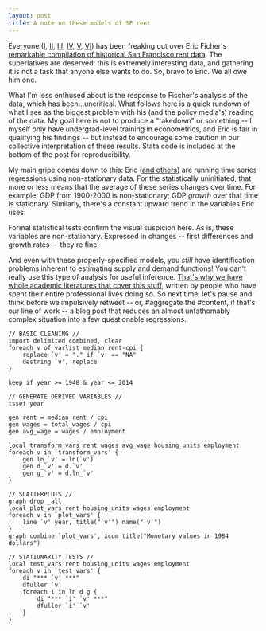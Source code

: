 ```yaml
--- 
layout: post 
title: A note on these models of SF rent
---
```


Everyone ([I](http://observer.com/2016/05/a-guy-just-transcribed-30-years-of-for-rent-ads/), [II](http://sf.curbed.com/2016/5/17/11692132/rent-data-eric-fischer), [III](http://www.fastcoexist.com/3060058/world-changing-ideas/a-reality-check-that-explains-san-franciscos-housing-crisis), [IV](https://www.washingtonpost.com/news/wonk/wp/2016/05/22/what-it-would-actually-take-to-reduce-rents-in-americas-most-expensive-city/), [V](http://gawker.com/there-is-no-feasible-wage-growth-for-low-income-labor-1778180896), [VI](http://cityobservatory.org/the-long-road-to-san-francisco/)) has been freaking out over Eric Ficher's [remarkable compilation of historical San Francisco rent data](https://experimental-geography.blogspot.com/2016/05/employment-construction-and-cost-of-san.html). The superlatives are deserved: this is extremely interesting data, and gathering it is not a task that anyone else wants to do. So, bravo to Eric. We all owe him one.

What I'm less enthused about is the response to Fischer's analysis of the data, which has been...uncritical. What follows here is a quick rundown of what I see as the biggest problem with his (and the policy media's) reading of the data. My goal here is not to produce a "takedown" or something -- I myself only have undergrad-level training in econometrics, and Eric is fair in qualifying his findings -- but instead to encourage some caution in our collective interpretation of these results. Stata code is included at the bottom of the post for reproducibility. 

My main gripe comes down to this: Eric ([and others](http://moreuseful.blogspot.com/2016/05/another-look-at-factors-driving-rents.html)) are running time series regressions using non-stationary data. For the statistically uninitiated, that more or less means that the average of these series changes over time. For example: GDP from 1900-2000 is non-stationary; GDP *growth* over that time is stationary. Similarly, there's a constant upward trend in the variables Eric uses:



Formal statistical tests confirm the visual suspicion here. As is, these variables are non-stationary. Expressed in changes -- first differences and growth rates -- they're fine:



And even with these properly-specified models, you *still* have identification problems inherent to estimating supply and demand functions! You can't really use this type of analysis for useful inference. [That's why we have whole academic literatures that cover this stuff](https://twitter.com/DanielKayHertz/status/736265420429271040), written by people who have spent their entire professional lives doing so. So next time, let's pause and think before we impulsively retweet -- or, #aggregate the #content, if that's our line of work -- a blog post that reduces an almost unfathomably complex situation into a few questionable regressions.

```
// BASIC CLEANING //
import delimited combined, clear
foreach v of varlist median_rent-cpi {
	replace `v' = "." if `v' == "NA"
	destring `v', replace
}

keep if year >= 1948 & year <= 2014

// GENERATE DERIVED VARIABLES //
tsset year

gen rent = median_rent / cpi
gen wages = total_wages / cpi
gen avg_wage = wages / employment 

local transform_vars rent wages avg_wage housing_units employment 
foreach v in `transform_vars' {
	gen ln_`v' = ln(`v')
	gen d_`v' = d.`v'
	gen g_`v' = d.ln_`v'
}

// SCATTERPLOTS //
graph drop _all
local plot_vars rent housing_units wages employment 
foreach v in `plot_vars' {
	line `v' year, title("`v'") name("`v'")
}
graph combine `plot_vars', xcom title("Monetary values in 1984 dollars")
			   
// STATIONARITY TESTS //
local test_vars rent housing_units wages employment
foreach v in `test_vars' {
	di "*** `v' ***"
	dfuller `v'
	foreach i in ln d g {
		di "*** `i'_`v' ***"
		dfuller `i'_`v'
	}
}

```





